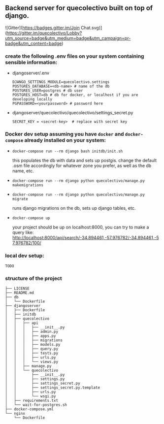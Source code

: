 ## Backend server for quecolectivo built on top of django.

![Gitter](https://badges.gitter.im/Join Chat.svg)](https://gitter.im/quecolectivo/Lobby?utm_source=badge&utm_medium=badge&utm_campaign=pr-badge&utm_content=badge)


### create the following .env files on your system containing sensible information:

 - djangoserver/.env
    ```
   DJANGO_SETTINGS_MODULE=quecolectivo.settings
   POSTGRES_DATABASE=<db-name> # name of the db
   POSTGRES_USER=postgres # db user
   POSTGRES_HOST=db # db for docker, or localhost if you are developing locally
   PGPASSWORD=<yourpassword> # password here
   ```
- djangoserver/quecolectivo/quecolectivo/settings_secret.py
    ```
    SECRET_KEY = <secret-key>  # replace with secret key
    ```

### Docker dev setup assuming you have `docker` and `docker-compose` already installed on your system:
    
- `docker-compose run --rm django bash initdb/init.sh` 

    this populates the db with data and sets up postgis. change the default .osm file accordingly for whatever zone you prefer, as well as the db name, etc.
- `docker-compose run --rm django python quecolectivo/manage.py makemigrations`    
- `docker-compose run --rm django python quecolectivo/manage.py migrate`    

    runs django migrations on the db, sets up django tables, etc.
- `docker-compose up`

    your project should be up on localhost:8000, you can try to make a query like:
    [http://localhost:8000/api/search/-34.894461,-57.976782/-34.894461,-57.976782/100/](http://localhost:8000/api/search/-34.894461,-57.976782/-34.894461,-57.976782/100/)
  


### local dev setup:
    TODO

### structure of the project 
```
├── LICENSE
├── README.md
├── db
│   └── Dockerfile
├── djangoserver
│   ├── Dockerfile
│   ├── initdb
│   ├── quecolectivo
│   │   ├── api
│   │   │   ├── __init__.py
│   │   │   ├── admin.py
│   │   │   ├── apps.py
│   │   │   ├── migrations
│   │   │   ├── models.py
│   │   │   ├── query.py
│   │   │   ├── tests.py
│   │   │   ├── urls.py
│   │   │   └── views.py
│   │   ├── manage.py
│   │   └── quecolectivo
│   │       ├── __init__.py
│   │       ├── settings.py
│   │       ├── settings_secret.py
│   │       ├── settings_secret.py.template
│   │       ├── urls.py
│   │       └── wsgi.py
│   ├── requirements.txt
│   └── wait-for-postgres.sh
├── docker-compose.yml
└── nginx
    └── Dockerfile
```

